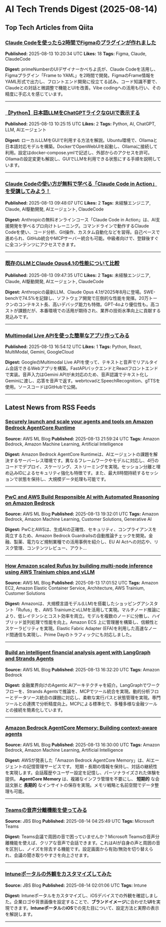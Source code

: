 # AI Tech Trends Digest (2025-08-14)


## Top Tech Articles from Qiita


### [Claude Codeを使ったら2時間でFigmaのプラグインが作れました](https://qiita.com/kabechiyo13/items/9f65c2c5976923e3fea0)
**Published:** 2025-08-13 10:20:34 UTC
**Likes:** 18
**Tags:** Figma, Claude, ClaudeCode

**Digest:**
primeNumberのUIデザイナーかべちよ氏が、Claude Codeを活用し、Figmaプラグイン「Frame to YAML」を2時間で開発。FigmaのFrame情報をYAML形式で出力し、フロントエンド開発に役立てる試み。コード知識不要で、Claudeとの対話と微調整で機能とUIを改善。Vibe codingへの活用も行い、その精度に手応えを感じています。

---

### [【Python】日本語LLMをChatGPTライクなGUIで表示する](https://qiita.com/k-keita/items/c80c6d28c8f4dfdd7236)
**Published:** 2025-08-13 10:25:15 UTC
**Likes:** 2
**Tags:** Python, AI, ChatGPT, LLM, AIエージェント

**Digest:**
ローカルLLMをGUIで利用する方法を解説。Ubuntu環境で、Ollamaと日本語対応モデルを構築。DockerでOpenWebUIを起動し、Ollamaに接続して利用。設定はdocker-compose.ymlで記述し、外部からのアクセスを許可。 Ollamaの設定変更も解説し、GUIでLLMを利用できる状態にする手順を説明しています。

---

### [Claude Codeの使い方が無料で学べる「Claude Code in Action」を受講してみよう！](https://qiita.com/Akmikami/items/6b3ffd9309f2fa304a2a)
**Published:** 2025-08-13 09:48:07 UTC
**Likes:** 2
**Tags:** 未経験エンジニア, Claude, AI駆動開発, AIエージェント, ClaudeCode

**Digest:**
Anthropicの無料オンラインコース「Claude Code in Action」は、AI支援開発を学べるプロ向けトレーニング。コマンドラインで動作するClaude Codeを使い、コード分析、Git操作、カスタム自動化などを習得。自己ペースで進められ、GitHub統合やMCPサーバー統合も可能。中級者向けで、登録後すぐに全コンテンツにアクセスできます。

---

### [既存のLLMとClaude Opus4.1の性能について比較](https://qiita.com/Akmikami/items/c44dff6450780b095298)
**Published:** 2025-08-13 09:47:35 UTC
**Likes:** 2
**Tags:** 未経験エンジニア, Claude, AI駆動開発, AIエージェント, ClaudeCode

**Digest:**
Anthropicの最新LLM、Claude Opus 4.1が2025年8月に登場。SWE-benchで74.5%を記録し、ソフトウェア開発で圧倒的な性能を発揮。20万トークンのコンテキスト長、高いデバッグ能力も特徴。GPT-4oより優位性も。高コストが課題だが、本番環境での活用が期待され、業界の技術水準向上に貢献する見込みです。

---

### [Multimodal Live APIを使った簡単なアプリ作ってみる](https://qiita.com/innovator_samoyed/items/82e2b3cb6154ee4a94fa)
**Published:** 2025-08-13 16:54:12 UTC
**Likes:** 1
**Tags:** Python, React, MultiModal, Gemini, GoogleCloud

**Digest:**
GoogleのMultimodal Live APIを使って、テキストと音声でリアルタイム会話できるWebアプリを構築。FastAPIバックエンドとReactフロントエンドで実装。音声入力はGemini APIが未対応のため、音声認識でテキスト化しGeminiに渡し、応答を音声で返す。webrtcvadとSpeechRecognition、gTTSを使用。ソースコードはGitHubで公開。

---

## Latest News from RSS Feeds


### [Securely launch and scale your agents and tools on Amazon Bedrock AgentCore Runtime](https://aws.amazon.com/blogs/machine-learning/securely-launch-and-scale-your-agents-and-tools-on-amazon-bedrock-agentcore-runtime/)
**Source:** AWS ML Blog
**Published:** 2025-08-13 21:59:24 UTC
**Tags:** Amazon Bedrock, Amazon Machine Learning, Artificial Intelligence

**Digest:**
Amazon Bedrock AgentCore Runtimeは、AIエージェントの課題を解決するサーバーレス環境です。異なるフレームワークやモデルに対応し、4行のコードでデプロイ、スケーリング、ストリーミングを実現。セッション分離と埋め込みIDによるセキュリティ強化も特徴です。また、最大8時間持続するセッションで状態を保持し、大規模データ処理も可能です。

---

### [PwC and AWS Build Responsible AI with Automated Reasoning on Amazon Bedrock](https://aws.amazon.com/blogs/machine-learning/pwc-and-aws-build-responsible-ai-with-automated-reasoning-on-amazon-bedrock/)
**Source:** AWS ML Blog
**Published:** 2025-08-13 19:32:01 UTC
**Tags:** Amazon Bedrock, Amazon Machine Learning, Customer Solutions, Generative AI

**Digest:**
PwCとAWSは、生成AIの正確性、セキュリティ、コンプライアンスを両立するため、Amazon Bedrock Guardrailsの自動推論チェックを開発。金融、製薬、電力など規制業種での活用事例を紹介し、EU AI Actへの対応や、リスク管理、コンテンツレビュー、アウト...

---

### [How Amazon scaled Rufus by building multi-node inference using AWS Trainium chips and vLLM](https://aws.amazon.com/blogs/machine-learning/how-amazon-scaled-rufus-by-building-multi-node-inference-using-aws-trainium-chips-and-vllm/)
**Source:** AWS ML Blog
**Published:** 2025-08-13 17:01:52 UTC
**Tags:** Amazon EC2, Amazon Elastic Container Service, Architecture, AWS Trainium, Customer Solutions

**Digest:**
Amazonは、大規模言語モデル(LLM)を搭載したショッピングアシスタント「Rufus」を、AWS TrainiumとvLLMを活用して実現。マルチノード推論により、低レイテンシとコスト効率を両立。モデルを複数のノードに分散し、ハイブリッド並列処理で性能を向上。Amazon ECS 上に管理層を構築し、信頼性とスケーラビリティを実現。Elastic Fabric Adapter (EFA)を利用した高速なノード間通信も実現し、Prime Dayのトラフィックにも対応しました。

---

### [Build an intelligent financial analysis agent with LangGraph and Strands Agents](https://aws.amazon.com/blogs/machine-learning/build-an-intelligent-financial-analysis-agent-with-langgraph-and-strands-agents/)
**Source:** AWS ML Blog
**Published:** 2025-08-13 16:32:20 UTC
**Tags:** Amazon Bedrock

**Digest:**
金融業界向けのAgentic AIアーキテクチャを紹介。LangGraphでワークフローを、Strands Agentsで推論を、MCPでツール統合を実現。動的分析フローとデータソース統合の課題に対応し、柔軟な実行パスと状態管理を実現。専門ツールとの連携で分析精度向上。MCPによる標準化で、多種多様な金融ツールとの接続を簡素化しています。

---

### [Amazon Bedrock AgentCore Memory: Building context-aware agents](https://aws.amazon.com/blogs/machine-learning/amazon-bedrock-agentcore-memory-building-context-aware-agents/)
**Source:** AWS ML Blog
**Published:** 2025-08-13 16:30:00 UTC
**Tags:** Amazon Bedrock, Amazon Machine Learning, Artificial Intelligence

**Digest:**
AWSが発表した「Amazon Bedrock AgentCore Memory」は、AIエージェントの記憶管理サービスです。 短期・長期の情報を保持し、対話の継続性を実現します。会話履歴やユーザー設定を記憶し、パーソナライズされた体験を提供。  **AgentCore Memory** は、複雑なインフラ管理を不要にし、 **短期的** な会話文脈と **長期的** なインサイトの保存を実現。メモリ戦略と名前空間でデータ整理も可能。

---

### [Teamsの音声分離機能を使ってみる](https://blog.jbs.co.jp/entry/2025/08/14/132549)
**Source:** JBS Blog
**Published:** 2025-08-14 04:25:49 UTC
**Tags:** Microsoft Teams

**Digest:**
Teams会議で周囲の音で困っていませんか？Microsoft Teamsの音声分離機能を使えば、クリアな音声で会話できます。これはAIが自身の声と周囲の音を区別し、ノイズを除去する機能です。設定画面から有効/無効を切り替えられ、会議の聞き取りやすさを向上させます。

---

### [Intuneポータルの外観をカスタマイズしてみた](https://blog.jbs.co.jp/entry/2025/08/14/110106)
**Source:** JBS Blog
**Published:** 2025-08-14 02:01:06 UTC
**Tags:** Intune

**Digest:**
Intuneポータルをカスタマイズし、iOSデバイスでの外観を確認しました。企業ロゴや背景画像を設定することで、**ブランドイメージ**に合わせた**UI**を実現できます。**Intuneポータル**の**iOS**での見た目について、設定方法と実際の表示を解説します。

---